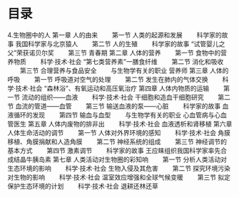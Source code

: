 # 目录
4.生物圈中的人
第一章 人的由来
　　第一节 人类的起源和发展
　　科学家的故事 我国科学家与北京猿人
　　第二节 人的生殖
　　科学家的故事 “试管婴儿之父”荣获诺贝尔奖
　　第三节 青春期
第二章 人体的营养
　　第一节 食物中的营养物质
　　科学·技术·社会 “第七类营养素”一膳食纤维
　　第二节 消化和吸收
　　第三节 合理营养与食品安全
　　与生物学有关的职业 营养师
第三章 人体的呼吸
　　第一节 呼吸道对空气的处理
　　第二节 发生在肺内的气体交换
　　科学·技术·社会 “森林浴”、有氧运动和高压氧治疗
第四章 人体内物质的运输
　　第一节 流动的组织——血液
　　科学·技术·社会 干细胞和造血干细胞研究
　　第二节 血流的管道——血管
　　第三节 输送血液的泵——心脏
　　科学家的故事 血液循环的发现
　　第四节 输血与血型
　　与生物学有关的职业 心血管病与心血管医生
第五章 人体内废物的排非出
　　科学·技术·社会 血液透析和肾移植
第六章 人体生命活动的调节
　　第一节 人体对外界环境的感知
　　科学·技术·社会 角膜移植、角膜捐献和人造角膜
　　第二节 神经系统的组成
　　第三节 神经调节的基本方式
　　第四节 激素调节
　　科学家的故事 王应睐组织我国科学家率先合成结晶牛胰岛素
第七章 人类活动对生物圈的彩知响
　　第一节 分析人类活动对生态环境的影响
　　科学·技术·社会 生物入侵及其危害
　　第二节 探究环境污染对生物的影响
　　科学·技术·社会 温室效应增强和全球气候变暖
　　第三节 拟定保护生态环境的计划
　　科学·技术·社会 退耕还林还草